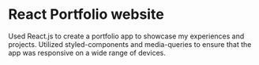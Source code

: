 # React Portfolio website

Used React.js to create a portfolio app to showcase my experiences and projects. Utilized styled-components and media-queries to ensure that the app was responsive on a wide range of devices. 
